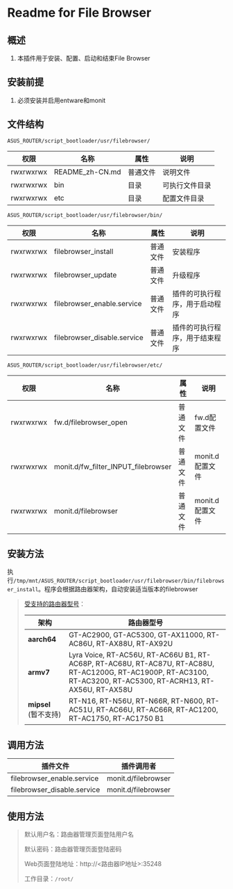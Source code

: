 # Readme for File Browser

## 概述

1. 本插件用于安装、配置、启动和结束File Browser

## 安装前提

1. 必须安装并启用entware和monit

## 文件结构

`ASUS_ROUTER/script_bootloader/usr/filebrowser/`

| 权限      | 名称            | 属性     | 说明           |
| --------- | --------------- | -------- | -------------- |
| rwxrwxrwx | README_zh-CN.md | 普通文件 | 说明文件       |
| rwxrwxrwx | bin             | 目录     | 可执行文件目录 |
| rwxrwxrwx | etc             | 目录     | 配置文件目录   |

`ASUS_ROUTER/script_bootloader/usr/filebrowser/bin/`

| 权限      | 名称                        | 属性     | 说明                           |
| --------- | --------------------------- | -------- | ------------------------------ |
| rwxrwxrwx | filebrowser_install         | 普通文件 | 安装程序                       |
| rwxrwxrwx | filebrowser_update          | 普通文件 | 升级程序                       |
| rwxrwxrwx | filebrowser_enable.service  | 普通文件 | 插件的可执行程序，用于启动程序 |
| rwxrwxrwx | filebrowser_disable.service | 普通文件 | 插件的可执行程序，用于结束程序 |

`ASUS_ROUTER/script_bootloader/usr/filebrowser/etc/`

| 权限      | 名称                                | 属性     | 说明            |
| --------- | ----------------------------------- | -------- | --------------- |
| rwxrwxrwx | fw.d/filebrowser_open               | 普通文件 | fw.d配置文件    |
| rwxrwxrwx | monit.d/fw_filter_INPUT_filebrowser | 普通文件 | monit.d配置文件 |
| rwxrwxrwx | monit.d/filebrowser                 | 普通文件 | monit.d配置文件 |

## 安装方法

执行`/tmp/mnt/ASUS_ROUTER/script_bootloader/usr/filebrowser/bin/filebrowser_install`。程序会根据路由器架构，自动安装适当版本的filebrowser

   > [受支持的路由器型号](https://github.com/Entware/Entware/wiki/Install-on-Asus-stock-firmware)：
   >
   > | 架构                  | 路由器型号                                                                                                                                                        |
   > | --------------------- | ----------------------------------------------------------------------------------------------------------------------------------------------------------------- |
   > | **aarch64**           | GT-AC2900, GT-AC5300, GT-AX11000, RT-AC86U, RT-AX88U, RT-AX92U                                                                                                    |
   > | **armv7**             | Lyra Voice, RT-AC56U, RT-AC66U B1, RT-AC68P, RT-AC68U, RT-AC87U, RT-AC88U, RT-AC1200G, RT-AC1900P, RT-AC3100, RT-AC3200, RT-AC5300, RT-ACRH13, RT-AX56U, RT-AX58U |
   > | **mipsel** (暂不支持) | RT-N16, RT-N56U, RT-N66R, RT-N600, RT-AC51U, RT-AC66U, RT-AC66R, RT-AC1200, RT-AC1750, RT-AC1750 B1                                                               |

## 调用方法

| 插件文件                    | 插件调用者          |
| --------------------------- | ------------------- |
| filebrowser_enable.service  | monit.d/filebrowser |
| filebrowser_disable.service | monit.d/filebrowser |

## 使用方法

> 默认用户名：路由器管理页面登陆用户名
>
> 默认密码：路由器管理页面登陆密码
>
> Web页面登陆地址：http://<路由器IP地址>:35248
>
> 工作目录：`/root/`